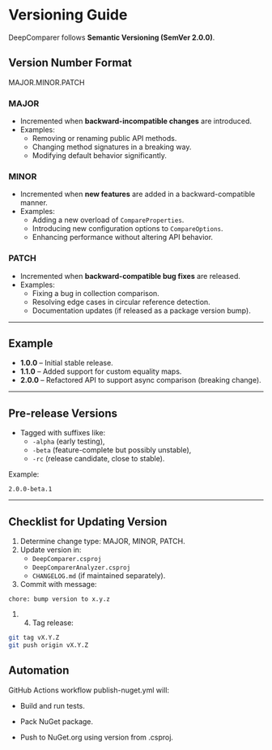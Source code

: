 ﻿# Versioning Guide

DeepComparer follows **Semantic Versioning (SemVer 2.0.0)**.

## Version Number Format

MAJOR.MINOR.PATCH

### MAJOR

- Incremented when **backward-incompatible changes** are introduced.
- Examples:
  - Removing or renaming public API methods.
  - Changing method signatures in a breaking way.
  - Modifying default behavior significantly.

### MINOR

- Incremented when **new features** are added in a backward-compatible manner.
- Examples:
  - Adding a new overload of `CompareProperties`.
  - Introducing new configuration options to `CompareOptions`.
  - Enhancing performance without altering API behavior.

### PATCH

- Incremented when **backward-compatible bug fixes** are released.
- Examples:
  - Fixing a bug in collection comparison.
  - Resolving edge cases in circular reference detection.
  - Documentation updates (if released as a package version bump).

---

## Example

- **1.0.0** – Initial stable release.
- **1.1.0** – Added support for custom equality maps.
- **2.0.0** – Refactored API to support async comparison (breaking change).

---

## Pre-release Versions
- Tagged with suffixes like:
  - `-alpha` (early testing),
  - `-beta` (feature-complete but possibly unstable),
  - `-rc` (release candidate, close to stable).

Example:

```
2.0.0-beta.1
```

---

## Checklist for Updating Version
1. Determine change type: MAJOR, MINOR, PATCH.
2. Update version in:
   - `DeepComparer.csproj`
   - `DeepComparerAnalyzer.csproj`
   - `CHANGELOG.md` (if maintained separately).
3. Commit with message:

```
chore: bump version to x.y.z
```

1. 4. Tag release:

```bash
git tag vX.Y.Z
git push origin vX.Y.Z
```
## Automation

GitHub Actions workflow publish-nuget.yml will:

- Build and run tests.

- Pack NuGet package.

- Push to NuGet.org using version from .csproj.